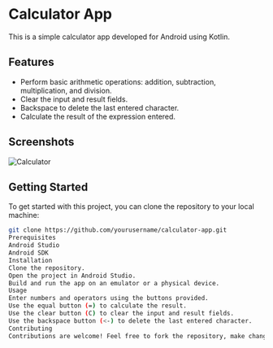# Calculator App

This is a simple calculator app developed for Android using Kotlin.

## Features

- Perform basic arithmetic operations: addition, subtraction, multiplication, and division.
- Clear the input and result fields.
- Backspace to delete the last entered character.
- Calculate the result of the expression entered.

## Screenshots

![Calculator](https://github.com/prakash2801raj/Calculator/assets/148614856/36e74589-9665-4a49-ad51-4f07e8792553)



## Getting Started

To get started with this project, you can clone the repository to your local machine:

```bash
git clone https://github.com/yourusername/calculator-app.git
Prerequisites
Android Studio
Android SDK
Installation
Clone the repository.
Open the project in Android Studio.
Build and run the app on an emulator or a physical device.
Usage
Enter numbers and operators using the buttons provided.
Use the equal button (=) to calculate the result.
Use the clear button (C) to clear the input and result fields.
Use the backspace button (<-) to delete the last entered character.
Contributing
Contributions are welcome! Feel free to fork the repository, make changes, and submit a pull request.
